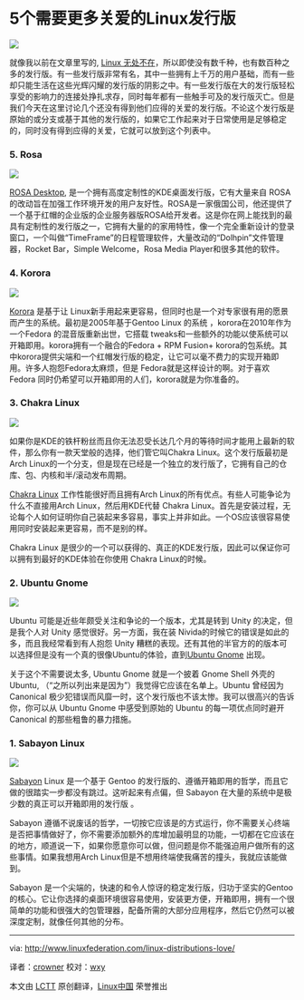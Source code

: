 5个需要更多关爱的Linux发行版
================================================================================
![](http://www.linuxfederation.com/wp-content/uploads/2014/01/linux.jpg)

就像我以前在文章里写的, [Linux 无处不在][1]，所以即使没有数千种，也有数百种之多的发行版。有一些发行版非常有名，其中一些拥有上千万的用户基础，而有一些却只能生活在这些光辉闪耀的发行版的阴影之中。有一些发行版在大的发行版轻松享受的影响力的连接处挣扎求存，同时每年都有一些触手可及的发行版灭亡。但是我们今天在这里讨论几个还没有得到他们应得的关爱的发行版。不论这个发行版是原始的或分支或基于其他的发行版的，如果它工作起来对于日常使用是足够稳定的，同时没有得到应得的关爱，它就可以放到这个列表中。

### 5. Rosa ###

![](http://www.linuxfederation.com/wp-content/uploads/2014/01/o_bootscreen-von-rosa-desktop-2012.jpg)

[ROSA Desktop][2], 是一个拥有高度定制性的KDE桌面发行版，它有大量来自 ROSA 的改动旨在加强工作环境开发的用户友好性。ROSA是一家俄国公司，他还提供了一个基于红帽的企业版的企业服务器版ROSA给开发者。这是你在网上能找到的最具有定制性的发行版之一，它拥有大量的的家用特性，像一个完全重新设计的登录窗口，一个叫做“TimeFrame”的日程管理软件，大量改动的“Dolhpin”文件管理器，Rocket Bar，Simple Welcome，Rosa Media Player和很多其他的软件。

### 4. Korora ###

![](http://www.linuxfederation.com/wp-content/uploads/2014/01/korora_3d_text_by_topazharley-d71surb.png)

[Korora][3] 是基于让 Linux新手用起来更容易，但同时也是一个对专家很有用的愿景而产生的系统。最初是2005年基于Gentoo Linux 的系统 ，korora在2010年作为一个Fedora 的混音版重新出世，它搭载 tweaks和一些额外的功能以使系统可以开箱即用。korora拥有一个融合的Fedora + RPM Fusion+ korora的包系统。其中korora提供尖端和一个红帽发行版的稳定，让它可以毫不费力的实现开箱即用。许多人抱怨Fedora太麻烦，但是 Fedora就是这样设计的啊。对于喜欢 Fedora 同时仍希望可以开箱即用的人们，korora就是为你准备的。 

### 3. Chakra Linux ###

![](http://www.linuxfederation.com/wp-content/uploads/2014/01/schermata2.png)

如果你是KDE的铁杆粉丝而且你无法忍受长达几个月的等待时间才能用上最新的软件，那么你有一款天堂般的选择，他们管它叫Chakra Linux。这个发行版最初是Arch Linux的一个分支，但是现在已经是一个独立的发行版了，它拥有自己的仓库、包、内核和半/滚动发布周期。

[Chakra Linux][4] 工作性能很好而且拥有Arch Linux的所有优点。有些人可能争论为什么不直接用Arch Linux，然后用KDE代替 Chakra Linux。首先是安装过程，无论每个人如何证明你自己装起来多容易，事实上并非如此。一个OS应该很容易使用同时安装起来更容易，而不是别的样。

Chakra Linux 是很少的一个可以获得的、真正的KDE发行版，因此可以保证你可以拥有到最好的KDE体验在你使用 Chakra Linux的时候。

### 2. Ubuntu Gnome ###

![](http://www.linuxfederation.com/wp-content/uploads/2014/01/gnomeubuntu-vert-wh.png)

Ubuntu 可能是近些年颇受关注和争论的一个版本，尤其是转到 Unity 的决定，但是我个人对 Unity 感觉很好。另一方面，我在装 Nivida的时候它的错误是如此的多，而且我经常看到有人抱怨 Unity 糟糕的表现。还有其他的半官方的的版本可以选择但是没有一个真的很像Ubuntu的体验，直到[Ubuntu Gnome][5] 出现。

关于这个不需要说太多, Ubuntu Gnome 就是一个披着 Gnome Shell 外壳的 Ubuntu, （“之所以列出来是因为”）我觉得它应该在名单上。Ubuntu 曾经因为 Canonical 极少犯错误而风靡一时，这个发行版也不该太惨。我可以很高兴的告诉你，你可以从 Ubuntu Gnome 中感受到原始的 Ubuntu 的每一项优点同时避开 Canonical 的那些粗鲁的暴力措施。

### 1. Sabayon Linux ###

![](http://www.linuxfederation.com/wp-content/uploads/2014/01/sabayon_5.3.jpg)

[Sabayon][6] Linux 是一个基于 Gentoo 的发行版的、遵循开箱即用的哲学，而且它做的很踏实一步都没有跳过。这听起来有点偏，但 Sabayon 在大量的系统中是极少数的真正可以开箱即用的发行版 。 

Sabayon 遵循不说废话的哲学，一切按它应该是的方式运行，你不需要关心终端是否把事情做好了，你不需要添加额外的库增加最明显的功能，一切都在它应该在的地方，顺道说一下，如果你愿意你可以做，但问题是你不能强迫用户做所有的这些事情。如果我想用Arch Linux但是不想用终端使我痛苦的撞头，我就应该能做到。

Sabayon 是一个尖端的，快速的和令人惊讶的稳定发行版，归功于坚实的Gentoo的核心。它让你选择的桌面环境很容易使用，安装更方便，开箱即用，拥有一个很简单的功能和很强大的包管理器，配备所需的大部分应用程序，然后它仍然可以被深度定制，就像任何其他的分布。

--------------------------------------------------------------------------------

via: http://www.linuxfederation.com/linux-distributions-love/

译者：[crowner](https://github.com/crowner) 校对：[wxy](https://github.com/wxy)

本文由 [LCTT](https://github.com/LCTT/TranslateProject) 原创翻译，[Linux中国](http://linux.cn/) 荣誉推出

[1]:http://linux.cn/article-2480-1.html
[2]:http://www.rosalab.com/products/desktop_fresh
[3]:https://kororaproject.org/
[4]:http://www.chakra-project.org/
[5]:http://ubuntugnome.org/
[6]:http://www.sabayon.org/